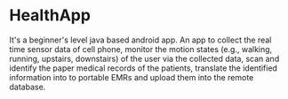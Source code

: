 # HealthApp
It's a beginner's level java based android app. An app to collect the real time sensor data of cell phone, monitor the motion states (e.g., walking, running, upstairs, downstairs) of the user via the collected data, scan and identify the paper medical records of the patients, translate the identified information into to portable EMRs and upload them into the remote database.
